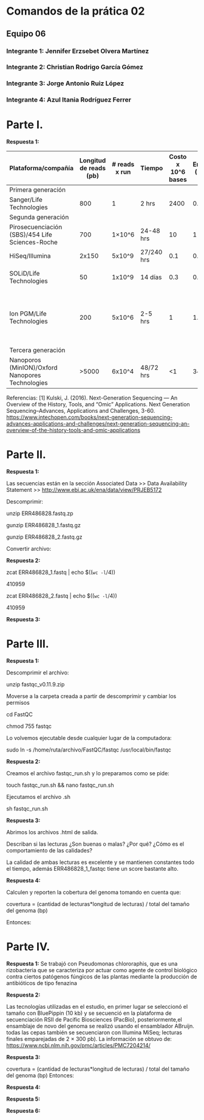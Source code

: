 # Comandos de la prática 02
## Equipo 06
### Integrante 1: Jennifer Erzsebet Olvera Martínez
### Integrante 2: Christian Rodrigo García Gómez
### Integrante 3: Jorge Antonio Ruiz López
### Integrante 4: Azul Itania Rodríguez Ferrer

# Parte I.

**Respuesta 1:**

Plataforma/compañía | Longitud de reads (pb) | # reads x run | Tiempo | Costo x 10^6 bases | Error (%) | Química |
--- | --- | --- | --- | --- | --- | --- |
Primera generación | | | | | | |
Sanger/Life Technologies | 800 | 1 | 2 hrs | 2400 | 0.3 | Dideoxy terminator |
Segunda generación | | | | | | |
Pirosecuenciación (SBS)/454 Life Sciences-Roche | 700 | 1×10^6 | 24-48 hrs | 10 | 1 | Pirosecuenciación |
HiSeq/Illumina | 2x150 | 5x10^9 | 27/240 hrs | 0.1 | 0.8 | Secuenciación por síntesis |
SOLiD/Life Technologies | 50 | 1x10^9 | 14 días | 0.3 | 0.01 | Secuenciación por ligadura de oligonucleótidos |
Ion PGM/Life Technologies | 200 | 5x10^6 | 2-5 hrs | 1 | 1.7 | Secuenciación por la detección de protones liberados por el proceso de polimerización del ADN |
Tercera generación | | | | | | |
Nanoporos (MinION)/Oxford Nanopores Technologies | >5000 | 6x10^4 | 48/72 hrs | <1 | 34 | Secuenciación de moléculas individuales en tiempo real |


Referencias:
[1] Kulski, J. (2016). Next-Generation Sequencing — An Overview of the History, Tools, and “Omic” Applications. Next Generation Sequencing–Advances, Applications and Challenges, 3-60. https://www.intechopen.com/books/next-generation-sequencing-advances-applications-and-challenges/next-generation-sequencing-an-overview-of-the-history-tools-and-omic-applications

# Parte II.

**Respuesta 1:**

Las secuencias están en la sección Associated Data >> Data Availability Statement >>  http://www.ebi.ac.uk/ena/data/view/PRJEB5172

Descomprimir:

unzip ERR486828.fastq.zp

gunzip ERR486828_1.fastq.gz

gunzip ERR486828_2.fastq.gz

Convertir archivo:


**Respuesta 2:**

zcat ERR486828_1.fastq | echo $((`wc -l`/4))

410959

zcat ERR486828_2.fastq | echo $((`wc -l`/4))

410959

**Respuesta 3:**


# Parte III.

**Respuesta 1:**

Descomprimir el archivo:

unzip fastqc_v0.11.9.zip

Moverse a la carpeta creada a partir de descomprimir y cambiar los permisos

cd FastQC

chmod 755 fastqc

Lo volvemos ejecutable desde cualquier lugar de la computadora:

sudo ln -s /home/ruta/archivo/FastQC/fastqc /usr/local/bin/fastqc

**Respuesta 2:**

Creamos el archivo fastqc_run.sh y lo preparamos como se pide:

touch fastqc_run.sh && nano fastqc_run.sh

Ejecutamos el archivo .sh

sh fastqc_run.sh

**Respuesta 3:**

Abrimos los archivos .html de salida.

Describan si las lecturas ¿Son buenas o malas? ¿Por qué?
¿Cómo es el comportamiento de las calidades?

La calidad de ambas lecturas es excelente y se mantienen constantes todo el tiempo,
además ERR486828_1_fastqc tiene un score bastante alto.

**Respuesta 4:**

Calculen y reporten la cobertura del genoma tomando en cuenta que:

covertura = (cantidad de lecturas*longitud de lecturas) / total del tamaño del genoma (bp)

Entonces:



# Parte IV.

**Respuesta 1:**
Se trabajó con Pseudomonas chlororaphis, que es una rizobacteria que se caracteriza por actuar como agente de control biológico contra ciertos patógenos fúngicos de las plantas
 mediante la producción de antibióticos de tipo fenazina

**Respuesta 2:**

Las tecnologías utilizadas en el estudio, en primer lugar se seleccionó el tamaño con BluePippin (10 kb) y se secuenció en la plataforma de secuenciación RSII de Pacific
 Biosciences (PacBio), posteriormente,el ensamblaje de novo del genoma se realizó usando el ensamblador ABruijn. todas las cepas también se secuenciaron con Illumina MiSeq;
 lecturas finales emparejadas de 2 × 300 pb). La información se obtuvo de: https://www.ncbi.nlm.nih.gov/pmc/articles/PMC7204214/ 
   
**Respuesta 3:**

covertura = (cantidad de lecturas*longitud de lecturas) / total del tamaño del genoma (bp)
Entonces: 

**Respuesta 4:**


**Respuesta 5:**

**Respuesta 6:**
